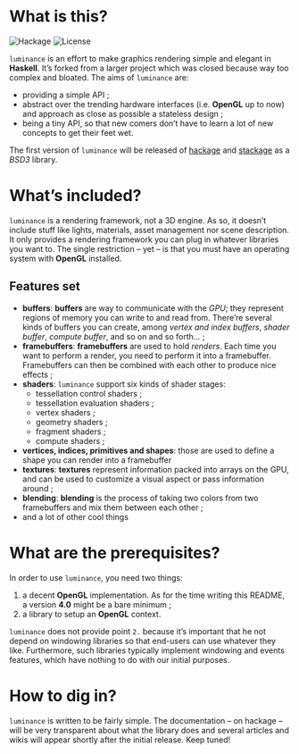 # What is this?

![Hackage](https://img.shields.io/badge/hackage-none-orange.svg?style=flat) ![License](https://img.shields.io/badge/license-BSD3-blue.svg?style=flat)

`luminance` is an effort to make graphics rendering simple and elegant in **Haskell**. It’s forked from a larger project
which was closed because way too complex and bloated. The aims of `luminance` are:

  - providing a simple API ;
  - abstract over the trending hardware interfaces (i.e. **OpenGL** up to now) and approach
    as close as possible a stateless design ;
  - being a tiny API, so that new comers don’t have to learn a lot of new concepts to get
    their feet wet.

The first version of `luminance` will be released of [hackage](https://hackage.haskell.org) and
[stackage](https://www.stackage.org) as a *BSD3* library.

# What’s included?

`luminance` is a rendering framework, not a 3D engine. As so, it doesn’t include stuff like lights, materials, asset
management nor scene description. It only provides a rendering framework you can plug in whatever libraries you want to.
The single restriction – yet – is that you must have an operating system with **OpenGL** installed.

## Features set

- **buffers**: **buffers** are way to communicate with the *GPU*; they represent regions of memory you can write to and
  read from. There’re several kinds of buffers you can create, among *vertex and index buffers*, *shader buffer*, *compute
  buffer*, and so on and so forth… ;
- **framebuffers**: **framebuffers** are used to hold *renders*. Each time you want to perform a render, you need to
  perform it into a framebuffer. Framebuffers can then be combined with each other to produce nice effects ;
- **shaders**: `luminance` support six kinds of shader stages:
  + tessellation control shaders ;
  + tessellation evaluation shaders ;
  + vertex shaders ;
  + geometry shaders ;
  + fragment shaders ;
  + compute shaders ;
- **vertices, indices, primitives and shapes**: those are used to define a shape you can render into a framebuffer
- **textures**: **textures** represent information packed into arrays on the GPU, and can be used to customize a visual
  aspect or pass information around ;
- **blending**: **blending** is the process of taking two colors from two framebuffers and mix them between each other ;
- and a lot of other cool things

# What are the prerequisites?

In order to use `luminance`, you need two things:

1. a decent **OpenGL** implementation. As for the time writing this README, a version **4.0** might be a bare minimum ;
2. a library to setup an **OpenGL** context.

`luminance` does not provide point `2.` because it’s important that he not depend on windowing libraries so that end-users
can use whatever they like. Furthermore, such libraries typically implement windowing and events features, which have nothing
to do with our initial purposes.

# How to dig in?

`luminance` is written to be fairly simple. The documentation – on hackage – will be very transparent about what the
library does and several articles and wikis will appear shortly after the initial release. Keep tuned!
